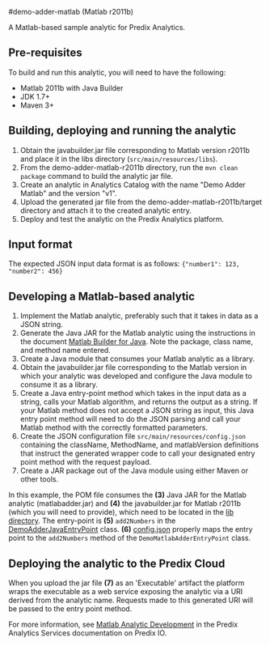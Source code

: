#demo-adder-matlab (Matlab r2011b)

A Matlab-based sample analytic for Predix Analytics.

## Pre-requisites
To build and run this analytic, you will need to have the following:

- Matlab 2011b with Java Builder
- JDK 1.7+
- Maven 3+

## Building, deploying and running the analytic
1. Obtain the javabuilder.jar file corresponding to Matlab version r2011b and place it in the libs directory (`src/main/resources/libs`).
2. From the demo-adder-matlab-r2011b directory, run the `mvn clean package` command to build the analytic jar file.
3. Create an analytic in Analytics Catalog with the name "Demo Adder Matlab" and the version "v1".
4. Upload the generated jar file from the demo-adder-matlab-r2011b/target directory and attach it to the created analytic entry.
5. Deploy and test the analytic on the Predix Analytics platform.


## Input format
The expected JSON input data format is as follows:
`{"number1": 123, "number2": 456}`


## Developing a Matlab-based analytic
1. Implement the Matlab analytic, preferably such that it takes in data as a JSON string.
2. Generate the Java JAR for the Matlab analytic using the instructions in the document [Matlab Builder for Java](http://soliton.ae.gatech.edu/classes/ae6382/documents/matlab/mathworks/javabuilder.pdf). Note the package, class name, and method name entered.
3. Create a Java module that consumes your Matlab analytic as a library.
4. Obtain the javabuilder.jar file corresponding to the Matlab version in which your analytic was developed and configure the Java module to consume it as a library.
5. Create a Java entry-point method which takes in the input data as a string, calls your Matlab algorithm, and returns the output as a string. If your Matlab method does not accept a JSON string as input, this Java entry point method will need to do the JSON parsing and call your Matlab method with the correctly formatted parameters.
6. Create the JSON configuration file `src/main/resources/config.json` containing the className, MethodName, and matlabVersion definitions that instruct the generated wrapper code to call your designated entry point method with the request payload.
7. Create a JAR package out of the Java module using either Maven or other tools.

In this example, the POM file consumes the **(3)** Java JAR for the Matlab analytic (matlabadder.jar) and **(4)** the javabuilder.jar for Matlab r2011b (which you will need to provide), which need to be located in the [lib directory](src/main/resources/lib). The entry-point is **(5)** `add2Numbers` in the [DemoAdderJavaEntryPoint](src/main/java/com/ge/predix/insight/analytic/demo/matlab/DemoMatlabAdderEntryPoint.java) class.
**(6)** [config.json](src/main/resources/config.json) properly maps the entry point to the `add2Numbers` method of the `DemoMatlabAdderEntryPoint` class. 

## Deploying the analytic to the Predix Cloud
When you upload the jar file **(7)** as an 'Executable' artifact the platform wraps the executable as a web service exposing the analytic via a URI derived from the analytic name. 
Requests made to this generated URI will be passed to the entry point method.


For more information, see [Matlab Analytic Development](https://www.predix.io/docs#zwCROx4n) in the Predix Analytics Services documentation on Predix IO.